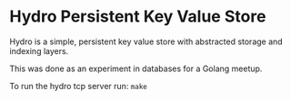 # Hydro Persistent Key Value Store

Hydro is a simple, persistent key value store with abstracted storage and indexing layers.

This was done as an experiment in databases for a Golang meetup.

To run the hydro tcp server run: `make`
